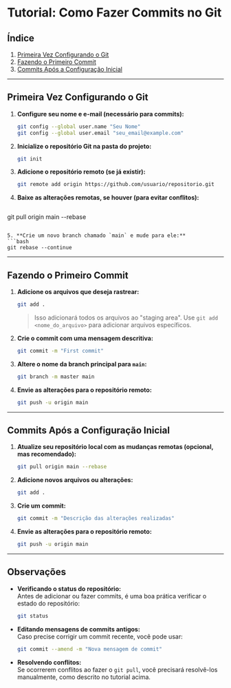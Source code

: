 # Tutorial: Como Fazer Commits no Git

## Índice
1. [Primeira Vez Configurando o Git](#primeira-vez-configurando-o-git)
2. [Fazendo o Primeiro Commit](#fazendo-o-primeiro-commit)
3. [Commits Após a Configuração Inicial](#commits-após-a-configuração-inicial)

---

## Primeira Vez Configurando o Git

1. **Configure seu nome e e-mail (necessário para commits):**
   ```bash
   git config --global user.name "Seu Nome"
   git config --global user.email "seu_email@example.com"
   ```

2. **Inicialize o repositório Git na pasta do projeto:**
   ```bash
   git init
   ```

3. **Adicione o repositório remoto (se já existir):**
   ```bash
   git remote add origin https://github.com/usuario/repositorio.git
   ```

4. **Baixe as alterações remotas, se houver (para evitar conflitos):**
   ```bash
git pull origin main --rebase
   ```

5. **Crie um novo branch chamado `main` e mude para ele:**
   ```bash
git rebase --continue
   ```

---

## Fazendo o Primeiro Commit

1. **Adicione os arquivos que deseja rastrear:**
   ```bash
   git add .
   ```
   > Isso adicionará todos os arquivos ao "staging area". Use `git add <nome_do_arquivo>` para adicionar arquivos específicos.

2. **Crie o commit com uma mensagem descritiva:**
   ```bash
   git commit -m "First commit"
   ```

3. **Altere o nome da branch principal para `main`:**
   ```bash
   git branch -m master main
   ```
   
3. **Envie as alterações para o repositório remoto:**
   ```bash
   git push -u origin main
   ```

---

## Commits Após a Configuração Inicial

1. **Atualize seu repositório local com as mudanças remotas (opcional, mas recomendado):**
   ```bash
   git pull origin main --rebase
   ```

2. **Adicione novos arquivos ou alterações:**
   ```bash
   git add .
   ```

3. **Crie um commit:**
   ```bash
   git commit -m "Descrição das alterações realizadas"
   ```

4. **Envie as alterações para o repositório remoto:**
   ```bash
   git push -u origin main
   ```

---

## Observações

- **Verificando o status do repositório:**  
   Antes de adicionar ou fazer commits, é uma boa prática verificar o estado do repositório:
   ```bash
   git status
   ```

- **Editando mensagens de commits antigos:**  
   Caso precise corrigir um commit recente, você pode usar:
   ```bash
   git commit --amend -m "Nova mensagem de commit"
   ```

- **Resolvendo conflitos:**  
   Se ocorrerem conflitos ao fazer o `git pull`, você precisará resolvê-los manualmente, como descrito no tutorial acima.
